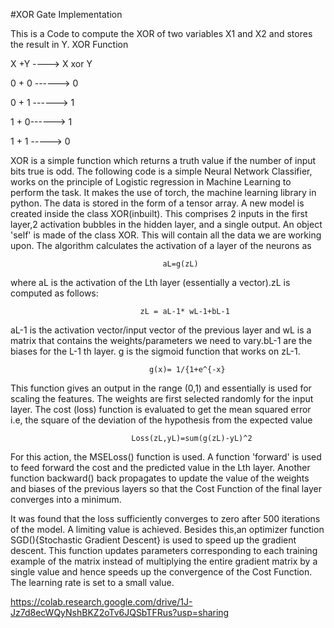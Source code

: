 #XOR Gate Implementation 

This is a Code to compute the XOR of two variables X1 and X2 and stores the result in Y.
XOR Function

X +Y ----> X xor Y

0 + 0 ------> 0

0 + 1 ------> 1

1 + 0------> 1

1 + 1 -----> 0

  XOR is a simple function which returns a truth value if the number of input bits true is odd. The following code is a simple Neural Network Classifier, works on the principle of Logistic regression in Machine Learning to perform the task.
It makes the use of torch, the machine learning library in python. The data is stored in the form of a tensor array.
A new model is created inside the class XOR(inbuilt). This comprises 2 inputs in the first layer,2 activation bubbles in the hidden layer, and a single output. An object 'self' is made of the class XOR. This will contain all the data we are working upon.
The algorithm calculates the activation of a layer of the neurons as

                                      aL=g(zL)
where aL is the activation of the Lth layer (essentially a vector).zL is computed as follows:
 
                                 zL = aL-1* wL-1+bL-1  
aL-1 is the activation vector/input vector of the previous layer and wL is a matrix that contains the weights/parameters we need to vary.bL-1 are the biases for the L-1 th layer. g is the sigmoid function that works on zL-1.
  
                                   g(x)= 1/{1+e^{-x}


This function gives an output in the range (0,1) and essentially is used for scaling the features. The weights are first selected randomly for the input layer. The cost (loss) function is evaluated to get the mean squared error i.e, the square of the deviation of the hypothesis from the expected value

                               Loss(zL,yL)=sum(g(zL)-yL)^2

For this action, the MSELoss() function is used. A function 'forward' is used to feed forward the cost and the predicted value in the Lth layer. Another function backward() back propagates to update the value of the weights and biases of the previous layers so that the Cost Function of the final layer converges into a minimum.

It was found that the loss sufficiently converges to zero after 500 iterations of the model. A limiting value is achieved.
Besides this,an optimizer function SGD(){Stochastic Gradient Descent} is used to speed up the gradient descent. This function updates parameters corresponding to each training example of the matrix instead of multiplying the entire gradient matrix by a single value and hence speeds up the convergence of the Cost Function. The learning rate is set to a small value.

https://colab.research.google.com/drive/1J-Jz7d8ecWQyNshBKZ2oTv6JQSbTFRus?usp=sharing

